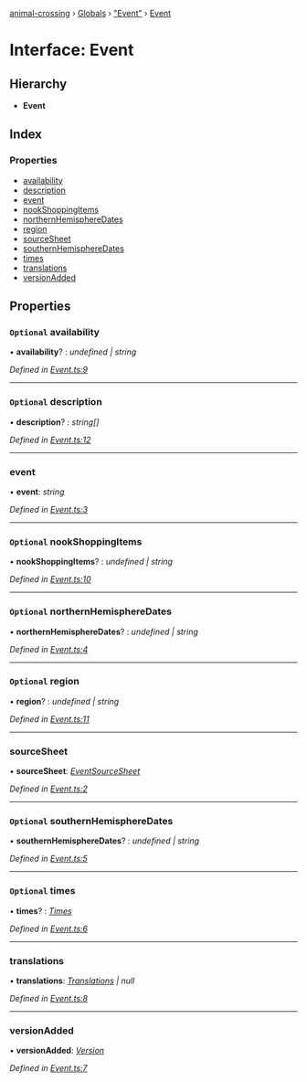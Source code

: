 [animal-crossing](../README.md) › [Globals](../globals.md) › ["Event"](../modules/_event_.md) › [Event](_event_.event.md)

# Interface: Event

## Hierarchy

* **Event**

## Index

### Properties

* [availability](_event_.event.md#optional-availability)
* [description](_event_.event.md#optional-description)
* [event](_event_.event.md#event)
* [nookShoppingItems](_event_.event.md#optional-nookshoppingitems)
* [northernHemisphereDates](_event_.event.md#optional-northernhemispheredates)
* [region](_event_.event.md#optional-region)
* [sourceSheet](_event_.event.md#sourcesheet)
* [southernHemisphereDates](_event_.event.md#optional-southernhemispheredates)
* [times](_event_.event.md#optional-times)
* [translations](_event_.event.md#translations)
* [versionAdded](_event_.event.md#versionadded)

## Properties

### `Optional` availability

• **availability**? : *undefined | string*

*Defined in [Event.ts:9](https://github.com/Norviah/animal-crossing/blob/37a256e/module/types/Event.ts#L9)*

___

### `Optional` description

• **description**? : *string[]*

*Defined in [Event.ts:12](https://github.com/Norviah/animal-crossing/blob/37a256e/module/types/Event.ts#L12)*

___

###  event

• **event**: *string*

*Defined in [Event.ts:3](https://github.com/Norviah/animal-crossing/blob/37a256e/module/types/Event.ts#L3)*

___

### `Optional` nookShoppingItems

• **nookShoppingItems**? : *undefined | string*

*Defined in [Event.ts:10](https://github.com/Norviah/animal-crossing/blob/37a256e/module/types/Event.ts#L10)*

___

### `Optional` northernHemisphereDates

• **northernHemisphereDates**? : *undefined | string*

*Defined in [Event.ts:4](https://github.com/Norviah/animal-crossing/blob/37a256e/module/types/Event.ts#L4)*

___

### `Optional` region

• **region**? : *undefined | string*

*Defined in [Event.ts:11](https://github.com/Norviah/animal-crossing/blob/37a256e/module/types/Event.ts#L11)*

___

###  sourceSheet

• **sourceSheet**: *[EventSourceSheet](../enums/_event_.eventsourcesheet.md)*

*Defined in [Event.ts:2](https://github.com/Norviah/animal-crossing/blob/37a256e/module/types/Event.ts#L2)*

___

### `Optional` southernHemisphereDates

• **southernHemisphereDates**? : *undefined | string*

*Defined in [Event.ts:5](https://github.com/Norviah/animal-crossing/blob/37a256e/module/types/Event.ts#L5)*

___

### `Optional` times

• **times**? : *[Times](../enums/_event_.times.md)*

*Defined in [Event.ts:6](https://github.com/Norviah/animal-crossing/blob/37a256e/module/types/Event.ts#L6)*

___

###  translations

• **translations**: *[Translations](_event_.translations.md) | null*

*Defined in [Event.ts:8](https://github.com/Norviah/animal-crossing/blob/37a256e/module/types/Event.ts#L8)*

___

###  versionAdded

• **versionAdded**: *[Version](../enums/_event_.version.md)*

*Defined in [Event.ts:7](https://github.com/Norviah/animal-crossing/blob/37a256e/module/types/Event.ts#L7)*
